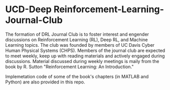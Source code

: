 # UCD-Deep Reinforcement-Learning-Journal-Club
The formation of DRL Journal Club is to foster interest and engender discussions on Reinforcement Learning (RL), Deep RL,  and Machine Learning topics. The club was founded by members of UC Davis Cyber Human Physical Systems (CHPS). Members of the journal club are expected to meet weekly, keep up with reading materials and actively engaged during discussions. Material discussed during weekly meetings is maily from the book by R. Sutton "Reinforcement Learning: An Introduction."

Implemetation code of some of the book's chapters (in MATLAB and Python) are also provided in this repo.
